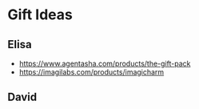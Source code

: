 # Gift Ideas

## Elisa

* https://www.agentasha.com/products/the-gift-pack
* https://imagilabs.com/products/imagicharm


## David
